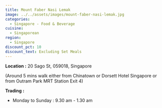 ```yaml
---
title: Mount Faber Nasi Lemak
image: ../../assets/images/mount-faber-nasi-lemak.jpg
categories:
  - Singapore - Food & Beverage
cuisine:
  - Singaporean
region:
  - Singapore
discount_pct: 10
discount_text: Excluding Set Meals
---
```

**Location :** 20 Sago St, 059018, Singapore 

(Around 5 mins walk either from Chinatown or Dorsett Hotel Singapore or from Outram Park MRT Station Exit 4)



**Trading :**

* Monday to Sunday : 9.30 am - 1.30 am
